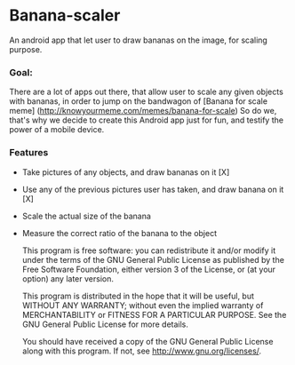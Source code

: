 # Banana-scaler
An android app that let user to draw bananas on the image, for scaling purpose. 

### Goal:
There are a lot of apps out there, that allow user to scale any given objects with bananas, in order to jump on the bandwagon of [Banana for scale meme] (http://knowyourmeme.com/memes/banana-for-scale)
So do we, that's why we decide to create this Android app just for fun, and testify the power of a mobile device.

### Features
- Take pictures of any objects, and draw bananas on it [X]
- Use any of the previous pictures user has taken, and draw banana on it [X]
- Scale the actual size of the banana 
- Measure the correct ratio of the banana to the object


    This program is free software: you can redistribute it and/or modify
    it under the terms of the GNU General Public License as published by
    the Free Software Foundation, either version 3 of the License, or
    (at your option) any later version.

    This program is distributed in the hope that it will be useful,
    but WITHOUT ANY WARRANTY; without even the implied warranty of
    MERCHANTABILITY or FITNESS FOR A PARTICULAR PURPOSE.  See the
    GNU General Public License for more details.

    You should have received a copy of the GNU General Public License
    along with this program.  If not, see <http://www.gnu.org/licenses/>.

